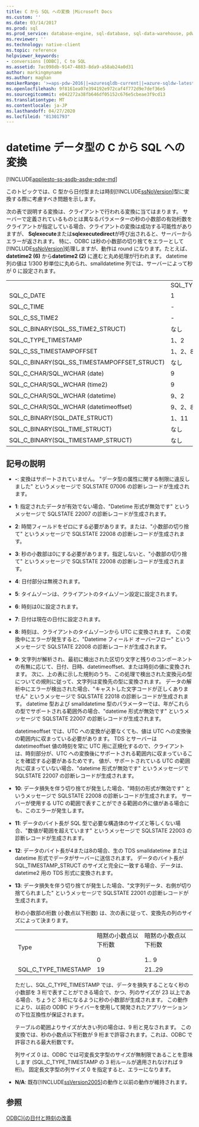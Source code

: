 ```yaml
---
title: C から SQL への変換 |Microsoft Docs
ms.custom: ''
ms.date: 03/14/2017
ms.prod: sql
ms.prod_service: database-engine, sql-database, sql-data-warehouse, pdw
ms.reviewer: ''
ms.technology: native-client
ms.topic: reference
helpviewer_keywords:
- conversions [ODBC], C to SQL
ms.assetid: 7ac098db-9147-4883-8da9-a58ab24a0d31
author: markingmyname
ms.author: maghan
monikerRange: '>=aps-pdw-2016||=azuresqldb-current||=azure-sqldw-latest||>=sql-server-2016||=sqlallproducts-allversions||>=sql-server-linux-2017||=azuresqldb-mi-current'
ms.openlocfilehash: 9f8161ea07e394192e972caf4f772d9e7def36e5
ms.sourcegitcommit: e042272a38fb646df05152c676e5cbeae3f9cd13
ms.translationtype: MT
ms.contentlocale: ja-JP
ms.lasthandoff: 04/27/2020
ms.locfileid: "81301793"
---
```

# <a name="datetime-data-type-conversions-from-c-to-sql"></a>datetime データ型の C から SQL への変換
[!INCLUDE[appliesto-ss-asdb-asdw-pdw-md](../../includes/appliesto-ss-asdb-asdw-pdw-md.md)]

  このトピックでは、C 型から日付型または時刻[!INCLUDE[ssNoVersion](../../includes/ssnoversion-md.md)]型に変換する際に考慮すべき問題を示します。  
  
 次の表で説明する変換は、クライアントで行われる変換に当てはまります。 サーバーで定義されているものとは異なるパラメーターの秒の小数部の有効桁数をクライアントが指定している場合、クライアントの変換は成功する可能性がありますが、 **Sqlexecute**または**sqlexecutedirect**が呼び出されると、サーバーからエラーが返されます。 特に、ODBC は秒の小数部の切り捨てをエラーとして[!INCLUDE[ssNoVersion](../../includes/ssnoversion-md.md)]処理しますが、動作は round になります。たとえば、 **datetime2 (6)** から**datetime2 (2)** に進むと丸め処理が行われます。 datetime 列の値は 1/300 秒単位に丸められ、smalldatetime 列では、サーバーによって秒が 0 に設定されます。  
  
|||||||||  
|-|-|-|-|-|-|-|-|  
||SQL_TYPE_DATE|SQL_TYPE_TIME|SQL_SS_TIME2|SQL_TYPE_TIMESTAMP|SQL_SS_TIMSTAMPOFFSET|SQL_CHAR|SQL_WCHAR|  
|SQL_C_DATE|1|-|-|1、6|1、5、6|1、13|1、13|  
|SQL_C_TIME|-|1|1|1、7|1、5、7|1、13|1、13|  
|SQL_C_SS_TIME2|-|1、3|1、10|1、7|1、5、7|1、13|1、13|  
|SQL_C_BINARY(SQL_SS_TIME2_STRUCT)|なし|なし|1、10、11|なし|なし|なし|なし|  
|SQL_C_TYPE_TIMESTAMP|1、2|1、3、4|1、4、10|1、10|1、5、10|1、13|1、13|  
|SQL_C_SS_TIMESTAMPOFFSET|1、2、8|1、3、4、8|1、4、8、10|1、8、10|1、10|1、13|1、13|  
|SQL_C_BINARY(SQL_SS_TIMESTAMPOFFSET_STRUCT)|なし|なし|なし|なし|1、10、11|なし|なし|  
|SQL_C_CHAR/SQL_WCHAR (date)|9|9|9|9、6|9、5、6|なし|なし|  
|SQL_C_CHAR/SQL_WCHAR (time2)|9|9、3|9、10|9、7、10|9、5、7、10|なし|なし|  
|SQL_C_CHAR/SQL_WCHAR (datetime)|9、2|9、3、4|9、4、10|9、10|9、5、10|なし|なし|  
|SQL_C_CHAR/SQL_WCHAR (datetimeoffset)|9、2、8|9、3、4、8|9、4、8、10|9、8、10|9、10|なし|なし|  
|SQL_C_BINARY(SQL_DATE_STRUCT)|1、11|なし|なし|なし|なし|なし|なし|  
|SQL_C_BINARY(SQL_TIME_STRUCT)|なし|なし|なし|なし|なし|なし|なし|  
|SQL_C_BINARY(SQL_TIMESTAMP_STRUCT)|なし|なし|なし|なし|なし|なし|なし|  
  
## <a name="key-to-symbols"></a>記号の説明  
  
-   **-**: 変換はサポートされていません。 "データ型の属性に関する制限に違反しました" というメッセージで SQLSTATE 07006 の診断レコードが生成されます。  
  
-   **1**: 指定されたデータが有効でない場合、"Datetime 形式が無効です" というメッセージで SQLSTATE 22007 の診断レコードが生成されます。  
  
-   **2**: 時間フィールドをゼロにする必要があります。または、"小数部の切り捨て" というメッセージで SQLSTATE 22008 の診断レコードが生成されます。  
  
-   **3**: 秒の小数部は0にする必要があります。指定しないと、"小数部の切り捨て" というメッセージで SQLSTATE 22008 の診断レコードが生成されます。  
  
-   **4**: 日付部分は無視されます。  
  
-   **5**: タイムゾーンは、クライアントのタイムゾーン設定に設定されます。  
  
-   **6**: 時刻は0に設定されます。  
  
-   **7**: 日付は現在の日付に設定されます。  
  
-   **8**: 時刻は、クライアントのタイムゾーンから UTC に変換されます。 この変換中にエラーが発生すると、"Datetime フィールド オーバーフロー" というメッセージで SQLSTATE 22008 の診断レコードが生成されます。  
  
-   **9**: 文字列が解析され、最初に検出された区切り文字と残りのコンポーネントの有無に応じて、日付、日時、datetimeoffset、または時刻の値に変換されます。 次に、上の表に示した規則のうち、この処理で検出された変換元の型についての規則に従って、文字列は変換先の型に変換されます。 データの解析中にエラーが検出された場合、"キャストした文字コードが正しくありません" というメッセージで SQLSTATE 22018 の診断レコードが生成されます。 datetime 型および smalldatetime 型のパラメーターでは、年がこれらの型でサポートされる範囲外の場合、"datetime 形式が無効です" というメッセージで SQLSTATE 22007 の診断レコードが生成されます。  
  
     datetimeoffset では、UTC への変換が必要なくても、値は UTC への変換後の範囲内に収まっている必要があります。 TDS とサーバーは datetimeoffset 値の時刻を常に UTC 用に正規化するので、クライアントは、時刻部分が、UTC への変換後にサポートされる範囲内に収まっていることを確認する必要があるためです。 値が、サポートされている UTC の範囲内に収まっていない場合、"datetime 形式が無効です" というメッセージで SQLSTATE 22007 の診断レコードが生成されます。  
  
-   **10**: データ損失を伴う切り捨てが発生した場合、"時刻の形式が無効です" というメッセージで SQLSTATE 22008 の診断レコードが生成されます。 サーバーが使用する UTC の範囲で表すことができる範囲の外に値がある場合にも、このエラーが発生します。  
  
-   **11**: データのバイト長が SQL 型で必要な構造体のサイズと等しくない場合、"数値が範囲を超えています" というメッセージで SQLSTATE 22003 の診断レコードが生成されます。  
  
-   **12**: データのバイト長が4または8の場合、生の TDS smalldatetime または datetime 形式でデータがサーバーに送信されます。 データのバイト長が SQL_TIMESTAMP_STRUCT のサイズと完全に一致する場合、データは、datetime2 用の TDS 形式に変換されます。  
  
-   **13**: データ損失を伴う切り捨てが発生した場合、"文字列データ、右側が切り捨てられました" というメッセージで SQLSTATE 22001 の診断レコードが生成されます。  
  
     秒の小数部の桁数 (小数点以下桁数) は、次の表に従って、変換先の列のサイズによって決まります。  
  
    ||||  
    |-|-|-|  
    |Type|暗黙の小数点以下桁数<br /><br /> 0|暗黙の小数点以下桁数<br /><br /> 1.. 9|  
    |SQL_C_TYPE_TIMESTAMP|19|21..29|  
  
     ただし、SQL_C_TYPE_TIMESTAMP では、データを損失することなく秒の小数部を 3 桁で表すことができる場合で、かつ、列のサイズが 23 以上である場合、ちょうど 3 桁になるように秒の小数部が生成されます。 この動作により、以前の ODBC ドライバーを使用して開発されたアプリケーションの下位互換性が保証されます。  
  
     テーブルの範囲よりサイズが大きい列の場合は、9 桁と見なされます。 この変換では、秒の小数点以下桁数が 9 桁まで許容されます。これは、ODBC で許容される最大桁数です。  
  
     列サイズ 0 は、ODBC では可変長文字型のサイズが無制限であることを意味します (SQL_C_TYPE_TIMESTAMP の 3 桁ルールが適用されなければ 9 桁)。 固定長文字型の列サイズ 0 を指定すると、エラーになります。  
  
-   **N/A**: 既存[!INCLUDE[ssVersion2005](../../includes/ssversion2005-md.md)]の動作と以前の動作が維持されます。  
  
## <a name="see-also"></a>参照  
 [ODBC&#41;&#40;の日付と時刻の改善](../../relational-databases/native-client-odbc-date-time/date-and-time-improvements-odbc.md)  
  
  
